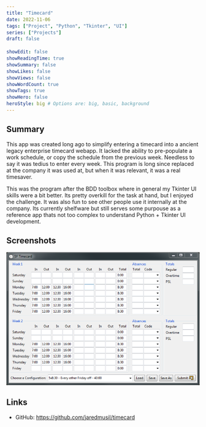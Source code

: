 ```yaml
---
title: "Timecard"
date: 2022-11-06
tags: ["Project", "Python", "Tkinter", "UI"]
series: ["Projects"]
draft: false

showEdit: false
showReadingTime: true
showSummary: false
showLikes: false
showViews: false
showWordCount: true
showTags: true
showHero: false
heroStyle: big # Options are: big, basic, background
---
```


## Summary

This app was created long ago to simplify entering a timecard into a ancient legacy enterprise timecard webapp. It lacked the ability to pre-populate a work schedule, or copy the schedule from the previous week. Needless to say it was tedius to enter every week. This program is long since replaced at the company it was used at, but when it was relevant, it was a real timesaver.

This was the program after the BDD toolbox where in general my Tkinter UI skills were a bit better. Its pretty overkill for the task at hand, but I enjoyed the challenge. It was also fun to see other people use it internally at the company. Its currently shelfware but still serves some purpouse as a reference app thats not too complex to understand Python + Tkinter UI development.

## Screenshots

![](cover.png)

## Links

* GitHub: https://github.com/jaredmusil/timecard
